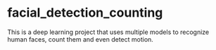 # facial_detection_counting
This is a deep learning project that uses multiple models to recognize human faces, count them and even detect motion.
